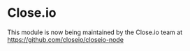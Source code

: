 Close.io
========

This module is now being maintained by the Close.io team at https://github.com/closeio/closeio-node
